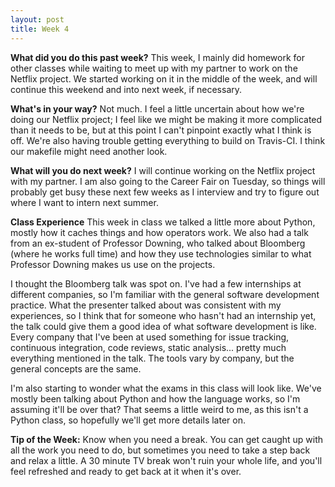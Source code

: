 ```yaml
---
layout: post
title: Week 4
---
```


**What did you do this past week?**  This week, I mainly did homework for other classes while waiting to meet up with my partner to work on the Netflix project. We started working on it in the middle of the week, and will continue this weekend and into next week, if necessary.

**What's in your way?**  Not much. I feel a little uncertain about how we're doing our Netflix project; I feel like we might be making it more complicated than it needs to be, but at this point I can't pinpoint exactly what I think is off. We're also having trouble getting everything to build on Travis-CI. I think our makefile might need another look.

**What will you do next week?**  I will continue working on the Netflix project with my partner. I am also going to the Career Fair on Tuesday, so things will probably get busy these next few weeks as I interview and try to figure out where I want to intern next summer. 

**Class Experience**  This week in class we talked a little more about Python, mostly how it caches things and how operators work. We also had a talk from an ex-student of Professor Downing, who talked about Bloomberg (where he works full time) and how they use technologies similar to what Professor Downing makes us use on the projects.

I thought the Bloomberg talk was spot on. I've had a few internships at different companies, so I'm familiar with the general software development practice. What the presenter talked about was consistent with my experiences, so I think that for someone who hasn't had an internship yet, the talk could give them a good idea of what software development is like. Every company that I've been at used something for issue tracking, continuous integration, code reviews, static analysis... pretty much everything mentioned in the talk. The tools vary by company, but the general concepts are the same. 

I'm also starting to wonder what the exams in this class will look like. We've mostly been talking about Python and how the language works, so I'm assuming it'll be over that? That seems a little weird to me, as this isn't a Python class, so hopefully we'll get more details later on.

**Tip of the Week:**  Know when you need a break. You can get caught up with all the work you need to do, but sometimes you need to take a step back and relax a little. A 30 minute TV break won't ruin your whole life, and you'll feel refreshed and ready to get back at it when it's over.